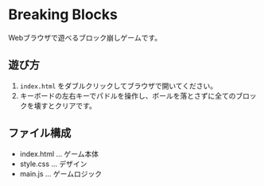 # Breaking Blocks

Webブラウザで遊べるブロック崩しゲームです。

## 遊び方

1. `index.html` をダブルクリックしてブラウザで開いてください。
2. キーボードの左右キーでパドルを操作し、ボールを落とさずに全てのブロックを壊すとクリアです。

## ファイル構成

- index.html … ゲーム本体
- style.css  … デザイン
- main.js    … ゲームロジック
